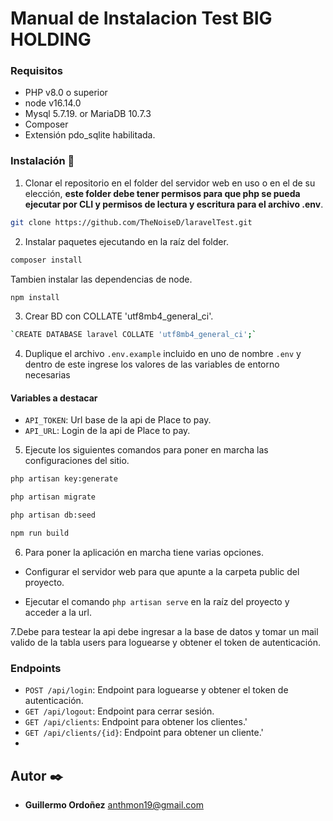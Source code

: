 # Manual de Instalacion Test BIG HOLDING

### Requisitos

- PHP v8.0 o superior
- node v16.14.0
- Mysql 5.7.19. or MariaDB 10.7.3
- Composer
- Extensión pdo_sqlite habilitada.

### Instalación 🔧
1. Clonar el repositorio en el folder del servidor web en uso o en el de su elección, **este folder debe tener permisos para que php se pueda ejecutar por CLI y permisos de lectura y escritura para el archivo .env**.

```sh 
git clone https://github.com/TheNoiseD/laravelTest.git 
```

2. Instalar paquetes ejecutando en la raíz del folder.

```sh 
composer install
```
Tambien instalar las dependencias de node.
```sh
npm install
```
3. Crear BD con COLLATE 'utf8mb4_general_ci'.

```sh 
`CREATE DATABASE laravel COLLATE 'utf8mb4_general_ci';`
```

4. Duplique el archivo `.env.example` incluido en uno de nombre `.env` y dentro de este ingrese los valores de las variables de entorno necesarias

#### Variables a destacar
- `API_TOKEN`: Url base de la api de Place to pay.
- `API_URL`: Login de la api de Place to pay.

5. Ejecute los siguientes comandos para poner en marcha las configuraciones del sitio.

```sh
php artisan key:generate
``` 
```sh
php artisan migrate
```
```sh
php artisan db:seed
```
```sh
npm run build
```
6. Para poner la aplicación en marcha tiene varias opciones.

- Configurar el servidor web para que apunte a la carpeta public del proyecto.

- Ejecutar el comando `php artisan serve` en la raíz del proyecto y acceder a la url.

7.Debe para testear la api debe ingresar a la base de datos y tomar un mail valido de la tabla users para loguearse y obtener el token de autenticación.

### Endpoints
- `POST /api/login`: Endpoint para loguearse y obtener el token de autenticación.
- `GET /api/logout`: Endpoint para cerrar sesión.
- `GET /api/clients`: Endpoint para obtener los clientes.'
- `GET /api/clients/{id}`: Endpoint para obtener un cliente.'
- 

## Autor ✒️

* **Guillermo Ordoñez** [anthmon19@gmail.com](mailto:anthmon19@gmail.com)
